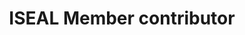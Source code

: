 ---
title: 'ISEAL Member contributor'
field: 'is.contributor.member'
slug: 'is-contributor-member'
description: 'ISEAL Member organization or scheme associated to the resource '
comment: 'Select from control list'
required: True
vocabulary: 'vocabulary.txt'
module: 'Provenance'
cluster: 'Global'
policy: 'Controlled value. Multi select from control list.'
layout: 'home'
---